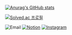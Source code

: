 [![Anurag's GitHub stats](https://github-readme-stats.vercel.app/api?username=essential2189&show_icons=true&theme=tokyonight)](https://github.com/anuraghazra/github-readme-stats)

[![Solved.ac
프로필](http://mazassumnida.wtf/api/v2/generate_badge?boj=essential2189)](https://solved.ac/malkoring)

![Email](https://img.shields.io/badge/essential2189@gmail.com-4285F4?style=for-the-badge&logo=google&logoColor=white)
[![Notion](https://img.shields.io/badge/notion-000000?style=for-the-badge&logo=notion&logoColor=white)](https://essential-2189.notion.site/CS-b50e3c17b9734932987e3d6bf4762f48)
[![Instagram](https://img.shields.io/badge/instagram-E4405F?style=for-the-badge&logo=instagram&logoColor=white)](https://www.instagram.com/essential.lll8/)
